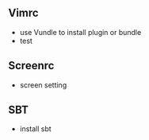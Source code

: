 ## Vimrc
- use Vundle to install plugin or bundle
- test
## Screenrc
- screen setting

## SBT
- install sbt
